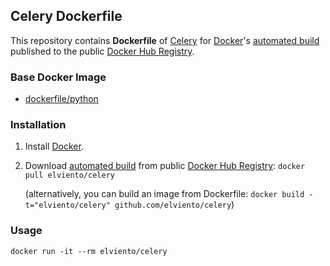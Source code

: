 ## Celery Dockerfile


This repository contains **Dockerfile** of [Celery](http://www.celeryproject.org/) for [Docker](https://www.docker.com/)'s [automated build](https://registry.hub.docker.com/u/elviento/celery/) published to the public [Docker Hub Registry](https://registry.hub.docker.com/).


### Base Docker Image

* [dockerfile/python](http://dockerfile.github.io/#/python)


### Installation

1. Install [Docker](https://www.docker.com/).

2. Download [automated build](https://registry.hub.docker.com/u/elviento/celery/) from public [Docker Hub Registry](https://registry.hub.docker.com/): `docker pull elviento/celery`

   (alternatively, you can build an image from Dockerfile: `docker build -t="elviento/celery" github.com/elviento/celery`)


### Usage

    docker run -it --rm elviento/celery
